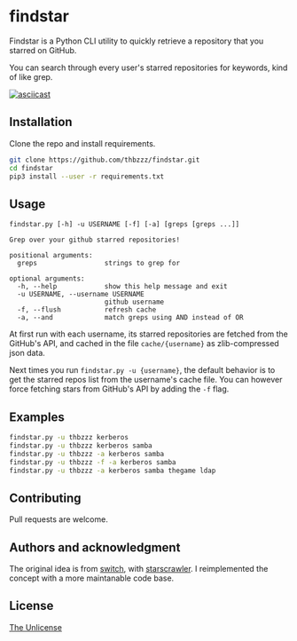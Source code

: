 # findstar

Findstar is a Python CLI utility to quickly retrieve a repository that you starred on GitHub.

You can search through every user's starred repositories for keywords, kind of like grep.

[![asciicast](https://asciinema.org/a/WkgsS7r6St9uF1UP4oTFM9NCv.svg)](https://asciinema.org/a/WkgsS7r6St9uF1UP4oTFM9NCv)

## Installation

Clone the repo and install requirements.

```bash
git clone https://github.com/thbzzz/findstar.git
cd findstar
pip3 install --user -r requirements.txt
```

## Usage

```
findstar.py [-h] -u USERNAME [-f] [-a] [greps [greps ...]]

Grep over your github starred repositories!

positional arguments:
  greps                 strings to grep for

optional arguments:
  -h, --help            show this help message and exit
  -u USERNAME, --username USERNAME
                        github username
  -f, --flush           refresh cache
  -a, --and             match greps using AND instead of OR
```

At first run with each username, its starred repositories are fetched from the GitHub's API, and cached in the file `cache/{username}` as zlib-compressed json data.

Next times you run `findstar.py -u {username}`, the default behavior is to get the starred repos list from the username's cache file. You can however force fetching stars from GitHub's API by adding the `-f` flag.

## Examples

```bash
findstar.py -u thbzzz kerberos
findstar.py -u thbzzz kerberos samba
findstar.py -u thbzzz -a kerberos samba
findstar.py -u thbzzz -f -a kerberos samba
findstar.py -u thbzzz -a kerberos samba thegame ldap
```

## Contributing
Pull requests are welcome.

## Authors and acknowledgment
The original idea is from [switch](https://github.com/0xswitch), with [starscrawler](https://github.com/0xswitch/starscrawler). I reimplemented the concept with a more maintanable code base.

## License
[The Unlicense](https://unlicense.org/)
